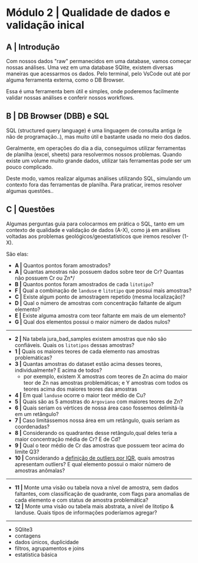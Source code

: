 # Módulo 2 | Qualidade de dados e validação inical

## A | Introdução

Com nossos dados "raw" permanecidos em uma database, vamos começar nossas análises. Uma vez em uma database SQlite, existem diversas maneiras que acessarmos os dados. Pelo terminal, pelo VsCode out até por alguma ferramenta externa, como o DB Browser.

Essa é uma ferramenta bem útil e simples, onde poderemos facilmente validar nossas análises e conferir nossos workflows.

## B | DB Browser (DBB) e SQL

SQL (structured query language) é uma linguagem de consulta antiga (e não de programação..), mas muito útil e bastante usada no meio dos dados.

Geralmente, em operações do dia a dia, conseguimos utilizar ferramentas de planilha (excel, sheets) para resolvermos nossos problemas. Quando existe um volume muito grande dados, utilizar tais ferramentas pode ser um pouco complicado.

Deste modo, vamos realizar algumas análises utilizando SQL, simulando um contexto fora das ferramentas de planilha. Para praticar, iremos resolver algumas questões..


## C | Questões

Algumas perguntas guia para colocarmos em prática o SQL, tanto em um contexto de qualidade e validação de dados (A-X), como já em análises voltadas aos problemas geológicos/geoestatísticos que iremos resolver (1-X). 

São elas:

* **A |** Quantos pontos foram amostrados?
* **A |** Quantas amostras não possuem dados sobre teor de Cr? Quantas não possuem Cr ou Zn*/
* **B |** Quantos pontos foram amostrados de cada `litotipo`?
* **F |** Qual a combinação de `landuse` e `litotipo` que possui mais amostras?
* **C |** Existe algum ponto de amostragem repetido (mesma localização)?
* **D |** Qual o número de amostras com concentração faltante de algum elemento?
* **E |** Existe alguma amostra com teor faltante em mais de um elemento?
* **G |** Qual dos elementos possui o maior número de dados nulos?

---

* **2 |** Na tabela jura_bad_samples existem amostras que não são confiáveis. Quais os `litotipos` dessas amostras?
* **1 |** Quais os maiores teores de cada elemento nas amostras problemáticas?
* **3 |** Quantas amostras do dataset estão acima desses teores, individualmente? E acima de todos?
  * por exemplo, existem X amostras com teores de Zn acima do maior teor de Zn nas amostras problemáticas; e Y amostras com todos os teores acima dos maiores teores das amostras
* **4 |** Em qual `landuse` ocorre o maior teor médio de Cu?
* **5 |** Quais são as 5 amostras do `Argoviano` com maiores teores de Zn?
* **6 |** Quais seriam os vértices de nossa área caso fossemos delimitá-la em um retângulo?
* **7 |** Caso limitássemos nossa área em um retângulo, quais seriam as coordenadas?
* **8 |** Considerando os quadrantes desse retângulo,qual deles teria a maior concentração média de Cr? E de Cd?
* **9 |** Qual o teor médio de Cr das amostras que possuem teor acima do limite Q3?
* **10 |** Considerando a [definição de outliers por IQR](https://towardsdatascience.com/why-1-5-in-iqr-method-of-outlier-detection-5d07fdc82097), quais amostras apresentam outliers? E qual elemento possui o maior número de amostras anômalas?

---

* **11 |** Monte uma visão ou tabela nova a nível de amostra, sem dados faltantes, com classificação de quadrante, com flags para anomalias de cada elemento e com status de amostra problemática?
* **12 |** Monte uma visão ou tabela mais abstrata, a nível de litotipo & landuse. Quais tipos de informações poderíamos agregar?

---

* SQlite3
* contagens
* dados únicos, duplicidade
* filtros, agrupamentos e joins
* estatística básica
